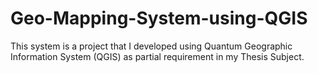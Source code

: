 # Geo-Mapping-System-using-QGIS
This system is a project that I developed using Quantum Geographic Information System (QGIS) as partial requirement in my Thesis Subject.
